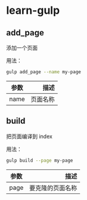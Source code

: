 # learn-gulp

## add_page

添加一个页面

用法：

```bash
gulp add_page --name my-page
```

| 参数 |     描述 |
| ---- | -------: |
| name | 页面名称 |

## build

把页面编译到 index

用法：

```bash
gulp build --page my-page
```

| 参数 |             描述 |
| ---- | ---------------: |
| page | 要克隆的页面名称 |
